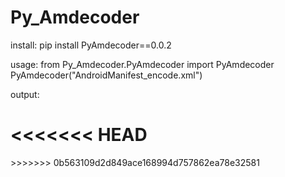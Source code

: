 # Py_Amdecoder

install:
pip install PyAmdecoder==0.0.2

usage: 
from Py_Amdecoder.PyAmdecoder import PyAmdecoder 
PyAmdecoder("AndroidManifest_encode.xml")

output:
<?xml version="1.0" encoding="utf-8"?>
<manifest 
	xmlns:android="http://schemas.android.com/apk/res/android"
	android:versionCode="1"
	android:versionName="1.0"
	android:compileSdkVersion="30"
	android:compileSdkVersionCodename="11"
	package="com.example.myapplication"
	platformBuildVersionCode="30"
	platformBuildVersionName="11"
	>
	<uses-sdk
		android:minSdkVersion="16"
		android:targetSdkVersion="30"
		>
	</uses-sdk>
	<application
		android:theme="@7f1101bf"
		android:label="@7f10001c"
		android:icon="@7f0d0000"
		android:allowBackup="true"
		android:supportsRtl="true"
		android:roundIcon="@7f0d0001"
		android:appComponentFactory="androidx.core.app.CoreComponentFactory"
		>
		<activity
			android:theme="@7f1101c1"
			android:label="@7f10001c"
			android:name="com.example.myapplication.MainActivity"
			>
			<intent-filter
				>
				<action
					android:name="android.intent.action.MAIN"
					>
				</action>
				<category
					android:name="android.intent.category.LAUNCHER"
					>
				</category>
			</intent-filter>
		</activity>
	</application>
<<<<<<< HEAD
</manifest>
=======
</manifest>
>>>>>>> 0b563109d2d849ace168994d757862ea78e32581
